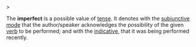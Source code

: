 <!-- markdownlint-disable MD041 -->>
The **imperfect** is a possible value of [tense](tempus.md). It denotes with the [subjunctive mode](subiunctivus.md) that the author/speaker acknowledges the possibility of the given [verb](actus.md) to be performed; and with the [indicative](indicativus.md), that it was being performed recently.
